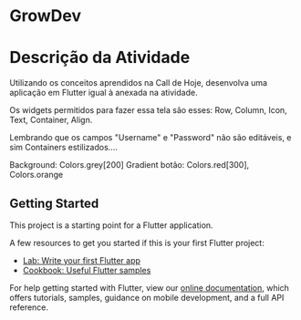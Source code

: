 # GrowDev

# Descrição da Atividade

Utilizando os conceitos aprendidos na Call de Hoje, desenvolva uma aplicação em Flutter igual à anexada na atividade.

Os widgets permitidos para fazer essa tela são esses: Row, Column, Icon, Text, Container, Align.

Lembrando que os campos "Username" e "Password" não são editáveis, e sim Containers estilizados....

Background: Colors.grey[200]
Gradient botão: Colors.red[300], Colors.orange



## Getting Started

This project is a starting point for a Flutter application.

A few resources to get you started if this is your first Flutter project:

- [Lab: Write your first Flutter app](https://flutter.dev/docs/get-started/codelab)
- [Cookbook: Useful Flutter samples](https://flutter.dev/docs/cookbook)

For help getting started with Flutter, view our
[online documentation](https://flutter.dev/docs), which offers tutorials,
samples, guidance on mobile development, and a full API reference.
